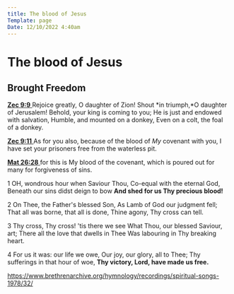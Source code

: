 ```yaml
---
title: The blood of Jesus
Template: page
Date: 12/10/2022 4:40am
---
```


# The blood of Jesus

## Brought Freedom

[**Zec 9:9** ](verseid:38.9.9) Rejoice greatly, O daughter of Zion! Shout *in triumph,*O daughter of Jerusalem! Behold, your king is coming to you; He is just and endowed with salvation, Humble, and mounted on a donkey, Even on a colt, the foal of a donkey.

[**Zec 9:11** ](verseid:38.9.11) As for you also, because of the blood of *My* covenant with you, I have set your prisoners free from the waterless pit.

[**Mat 26:28** ](verseid:40.26.28) for this is My blood of the covenant, which is poured out for many for forgiveness of sins.

1 OH, wondrous hour when Saviour Thou,
Co-equal with the eternal God,
Beneath our sins didst deign to bow
**And shed for us Thy precious blood!**

2 On Thee, the Father's blessed Son,
As Lamb of God our judgment fell;
That all was borne, that all is done,
Thine agony, Thy cross can tell.

3 Thy cross, Thy cross! 'tis there we see
What Thou, our blessed Saviour, art;
There all the love that dwells in Thee
Was labouring in Thy breaking heart.

4 For us it was: our life we owe,
Our joy, our glory, all to Thee;
Thy sufferings in that hour of woe,
**Thy victory, Lord, have made us free.**

https://www.brethrenarchive.org/hymnology/recordings/spiritual-songs-1978/32/



